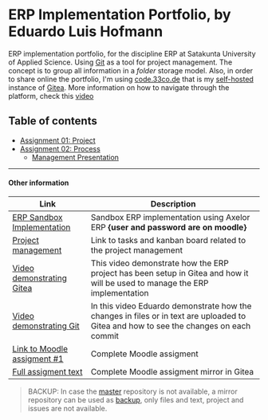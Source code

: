 # ERP Implementation Portfolio, by Eduardo Luis Hofmann


ERP implementation portfolio, for the discipline ERP at Satakunta University of Applied Science. Using [Git](https://git-scm.com/) as a tool for project management. The concept is to group all information in a *folder* storage model. Also, in order to share online the portfolio, I'm using [code.33co.de](https://code.33co.de/ehofmann/ERP-samk/) that is my [self-hosted](https://www.computerhope.com/jargon/s/self-hosting.htm) instance of [Gitea](https://gitea.io/en-us/).
More information on how to navigate through the platform, check this [video](videos/platformReduced.mp4)

## Table of contents
- [Assignment 01: Project](01ERPProject.md)
- [Assignment 02: Process](02Process.md)
    * [Management Presentation](kartano/presentations/01presentation.md)

---

#### Other information

|  Link  | Description |
|--|--|
|<a href="https://erp.33co.de" target="_blank">ERP Sandbox Implementation</a> | Sandbox ERP implementation using Axelor ERP **{user and password are on moodle}** |
| [Project management](https://code.33co.de/ehofmann/ERP-samk/projects/1) | Link to tasks and kanban board related to the project management |
| [Video demonstrating Gitea](videos/platformReduced.mp4) | This video demonstrate how the ERP project has been setup in Gitea and how it will be used to manage the ERP implementation |
| [Video demonstrating Git](videos/gitReduced.mp4) | In this video Eduardo demonstrate how the changes in files or in text are uploaded to Gitea and how to see the changes on each commit |
| [Link to Moodle assigment #1](https://moodle3x.samk.fi/mod/assign/view.php?id=563375&forceview=1) | Complete Moodle assigment |
| [Full assigment text ](assigments/assigment1.md) | Complete Moodle assigment mirror in Gitea |

> BACKUP: In case the [master](https://code.33co.de/ehofmann/ERP-samk) repository is not available, a mirror repository can be used as [backup](https://github.com/githubedu/ERP-samk), only files and text, project and issues are not available. 
